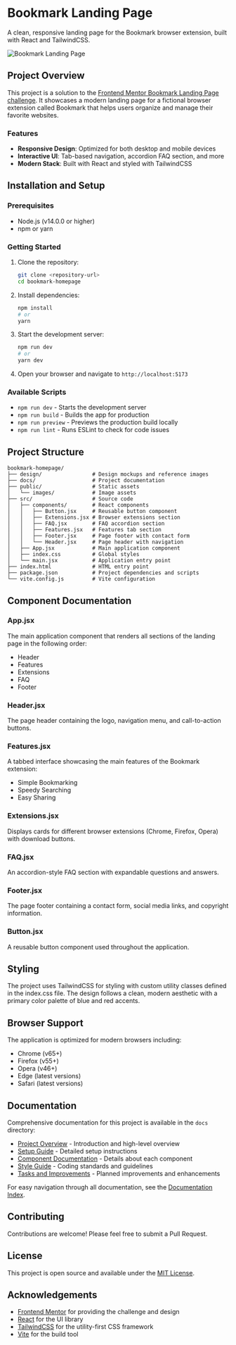 # Bookmark Landing Page

A clean, responsive landing page for the Bookmark browser extension, built with React and TailwindCSS.

![Bookmark Landing Page](./design/desktop-design.jpg)

## Project Overview

This project is a solution to the [Frontend Mentor Bookmark Landing Page challenge](https://www.frontendmentor.io). It showcases a modern landing page for a fictional browser extension called Bookmark that helps users organize and manage their favorite websites.

### Features

- **Responsive Design**: Optimized for both desktop and mobile devices
- **Interactive UI**: Tab-based navigation, accordion FAQ section, and more
- **Modern Stack**: Built with React and styled with TailwindCSS

## Installation and Setup

### Prerequisites

- Node.js (v14.0.0 or higher)
- npm or yarn

### Getting Started

1. Clone the repository:
   ```bash
   git clone <repository-url>
   cd bookmark-homepage
   ```

2. Install dependencies:
   ```bash
   npm install
   # or
   yarn
   ```

3. Start the development server:
   ```bash
   npm run dev
   # or
   yarn dev
   ```

4. Open your browser and navigate to `http://localhost:5173`

### Available Scripts

- `npm run dev` - Starts the development server
- `npm run build` - Builds the app for production
- `npm run preview` - Previews the production build locally
- `npm run lint` - Runs ESLint to check for code issues

## Project Structure

```
bookmark-homepage/
├── design/                # Design mockups and reference images
├── docs/                  # Project documentation
├── public/                # Static assets
│   └── images/            # Image assets
├── src/                   # Source code
│   ├── components/        # React components
│   │   ├── Button.jsx     # Reusable button component
│   │   ├── Extensions.jsx # Browser extensions section
│   │   ├── FAQ.jsx        # FAQ accordion section
│   │   ├── Features.jsx   # Features tab section
│   │   ├── Footer.jsx     # Page footer with contact form
│   │   └── Header.jsx     # Page header with navigation
│   ├── App.jsx            # Main application component
│   ├── index.css          # Global styles
│   └── main.jsx           # Application entry point
├── index.html             # HTML entry point
├── package.json           # Project dependencies and scripts
└── vite.config.js         # Vite configuration
```

## Component Documentation

### App.jsx
The main application component that renders all sections of the landing page in the following order:
- Header
- Features
- Extensions
- FAQ
- Footer

### Header.jsx
The page header containing the logo, navigation menu, and call-to-action buttons.

### Features.jsx
A tabbed interface showcasing the main features of the Bookmark extension:
- Simple Bookmarking
- Speedy Searching
- Easy Sharing

### Extensions.jsx
Displays cards for different browser extensions (Chrome, Firefox, Opera) with download buttons.

### FAQ.jsx
An accordion-style FAQ section with expandable questions and answers.

### Footer.jsx
The page footer containing a contact form, social media links, and copyright information.

### Button.jsx
A reusable button component used throughout the application.

## Styling

The project uses TailwindCSS for styling with custom utility classes defined in the index.css file. The design follows a clean, modern aesthetic with a primary color palette of blue and red accents.

## Browser Support

The application is optimized for modern browsers including:
- Chrome (v65+)
- Firefox (v55+)
- Opera (v46+)
- Edge (latest versions)
- Safari (latest versions)

## Documentation

Comprehensive documentation for this project is available in the `docs` directory:

- [Project Overview](./docs/project-overview.md) - Introduction and high-level overview
- [Setup Guide](./docs/setup-guide.md) - Detailed setup instructions
- [Component Documentation](./docs/components.md) - Details about each component
- [Style Guide](./docs/style-guide.md) - Coding standards and guidelines
- [Tasks and Improvements](./docs/tasks.md) - Planned improvements and enhancements

For easy navigation through all documentation, see the [Documentation Index](./docs/index.md).

## Contributing

Contributions are welcome! Please feel free to submit a Pull Request.

## License

This project is open source and available under the [MIT License](LICENSE).

## Acknowledgements

- [Frontend Mentor](https://www.frontendmentor.io) for providing the challenge and design
- [React](https://reactjs.org/) for the UI library
- [TailwindCSS](https://tailwindcss.com/) for the utility-first CSS framework
- [Vite](https://vitejs.dev/) for the build tool